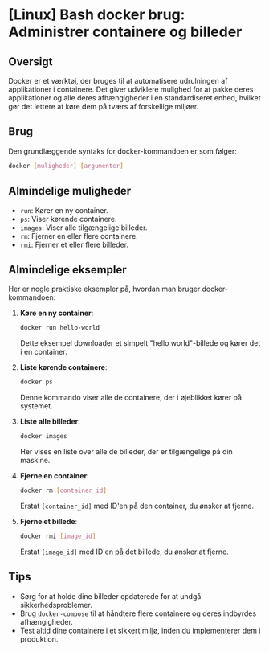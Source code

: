 # [Linux] Bash docker brug: Administrer containere og billeder

## Oversigt
Docker er et værktøj, der bruges til at automatisere udrulningen af applikationer i containere. Det giver udviklere mulighed for at pakke deres applikationer og alle deres afhængigheder i en standardiseret enhed, hvilket gør det lettere at køre dem på tværs af forskellige miljøer.

## Brug
Den grundlæggende syntaks for docker-kommandoen er som følger:

```bash
docker [muligheder] [argumenter]
```

## Almindelige muligheder
- `run`: Kører en ny container.
- `ps`: Viser kørende containere.
- `images`: Viser alle tilgængelige billeder.
- `rm`: Fjerner en eller flere containere.
- `rmi`: Fjerner et eller flere billeder.

## Almindelige eksempler
Her er nogle praktiske eksempler på, hvordan man bruger docker-kommandoen:

1. **Køre en ny container**:
   ```bash
   docker run hello-world
   ```
   Dette eksempel downloader et simpelt "hello world"-billede og kører det i en container.

2. **Liste kørende containere**:
   ```bash
   docker ps
   ```
   Denne kommando viser alle de containere, der i øjeblikket kører på systemet.

3. **Liste alle billeder**:
   ```bash
   docker images
   ```
   Her vises en liste over alle de billeder, der er tilgængelige på din maskine.

4. **Fjerne en container**:
   ```bash
   docker rm [container_id]
   ```
   Erstat `[container_id]` med ID'en på den container, du ønsker at fjerne.

5. **Fjerne et billede**:
   ```bash
   docker rmi [image_id]
   ```
   Erstat `[image_id]` med ID'en på det billede, du ønsker at fjerne.

## Tips
- Sørg for at holde dine billeder opdaterede for at undgå sikkerhedsproblemer.
- Brug `docker-compose` til at håndtere flere containere og deres indbyrdes afhængigheder.
- Test altid dine containere i et sikkert miljø, inden du implementerer dem i produktion.